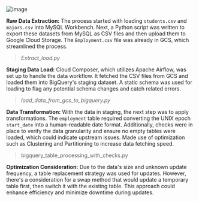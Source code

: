 ![image](https://github.com/mukundbankar/University-Graduate-Employment-Analysis/assets/62957131/dc59a58c-4132-4835-be37-7dac79c8c401)


**Raw Data Extraction:**
The process started with loading `students.csv` and `majors.csv` into MySQL Workbench. Next, a Python script
was written to export these datasets from MySQL as CSV files and then upload them to Google Cloud Storage. The
`Employment.csv` file was already in GCS, which streamlined the process.

> _Extract_load.py_

**Staging Data Load:**
Cloud Composer, which utilizes Apache Airflow, was set up to handle the data workflow. It fetched the CSV files
from GCS and loaded them into BigQuery's staging dataset. A static schema was used for loading to flag any
potential schema changes and catch related errors.

> _load_data_from_gcs_to_bigquery.py_

**Data Transformation:**
With the data in staging, the next step was to apply transformations. The `employment` table required converting
the UNIX epoch `start_date` into a human-readable date format. Additionally, checks were in place to verify the
data granularity and ensure no empty tables were loaded, which could indicate upstream issues. Made use of
optimization such as Clustering and Partitioning to increase data fetching speed.

> bigquery_table_processing_with_checks.py

**Optimization Consideration:**
Due to the data's size and unknown update frequency, a table replacement strategy was used for updates.
However, there's a consideration for a swap method that would update a temporary table first, then switch it with
the existing table. This approach could enhance efficiency and minimize downtime during updates.
